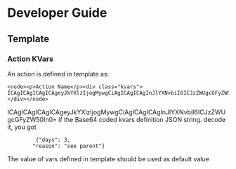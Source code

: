 # Developer Guide

## Template

### Action KVars

An action is defined in template as:

```
<node><p>Action Name</p><div class="kvars">
ICAgICAgICAgICAgeyJkYXlzIjogMywgCiAgICAgICAgInJlYXNvbiI6ICJzZWUgcGFyZW50In0=
</div></node>
```

ICAgICAgICAgICAgeyJkYXlzIjogMywgCiAgICAgICAgInJlYXNvbiI6ICJzZWUgcGFyZW50In0=
if the Base64 coded kvars definition JSON string.
decode it, you got

```
         {"days": 3,
        "reason": "see parent"}
```

The value of vars defined in template should be used as default value
